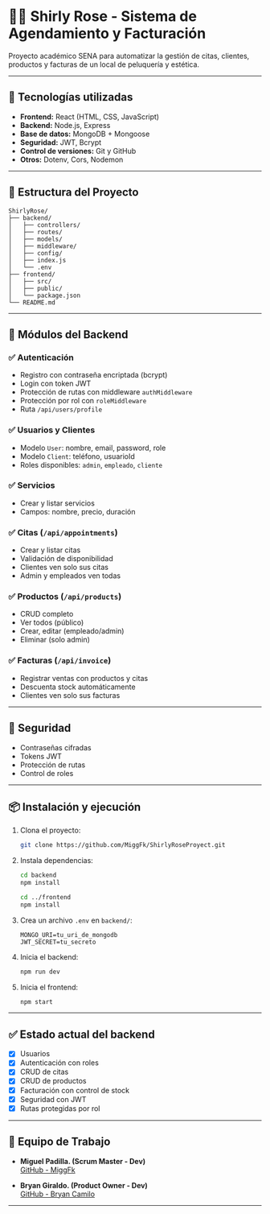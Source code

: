 
# 💇‍♀️ Shirly Rose - Sistema de Agendamiento y Facturación

Proyecto académico SENA para automatizar la gestión de citas, clientes, productos y facturas de un local de peluquería y estética.

---

## 🚀 Tecnologías utilizadas

- **Frontend:** React (HTML, CSS, JavaScript)
- **Backend:** Node.js, Express
- **Base de datos:** MongoDB + Mongoose
- **Seguridad:** JWT, Bcrypt
- **Control de versiones:** Git y GitHub
- **Otros:** Dotenv, Cors, Nodemon

---

## 📁 Estructura del Proyecto

```
ShirlyRose/
├── backend/
│   ├── controllers/
│   ├── routes/
│   ├── models/
│   ├── middleware/
│   ├── config/
│   ├── index.js
│   └── .env
├── frontend/
│   ├── src/
│   ├── public/
│   └── package.json
└── README.md
```

---

## 🧩 Módulos del Backend

### ✅ Autenticación
- Registro con contraseña encriptada (bcrypt)
- Login con token JWT
- Protección de rutas con middleware `authMiddleware`
- Protección por rol con `roleMiddleware`
- Ruta `/api/users/profile`

### ✅ Usuarios y Clientes
- Modelo `User`: nombre, email, password, role
- Modelo `Client`: teléfono, usuarioId
- Roles disponibles: `admin`, `empleado`, `cliente`

### ✅ Servicios
- Crear y listar servicios
- Campos: nombre, precio, duración

### ✅ Citas (`/api/appointments`)
- Crear y listar citas
- Validación de disponibilidad
- Clientes ven solo sus citas
- Admin y empleados ven todas

### ✅ Productos (`/api/products`)
- CRUD completo
- Ver todos (público)
- Crear, editar (empleado/admin)
- Eliminar (solo admin)

### ✅ Facturas (`/api/invoice`)
- Registrar ventas con productos y citas
- Descuenta stock automáticamente
- Clientes ven solo sus facturas

---

## 🔐 Seguridad

- Contraseñas cifradas
- Tokens JWT
- Protección de rutas
- Control de roles

---

## 📦 Instalación y ejecución

1. Clona el proyecto:
   ```bash
   git clone https://github.com/MiggFk/ShirlyRoseProyect.git
   ```

2. Instala dependencias:
   ```bash
   cd backend
   npm install

   cd ../frontend
   npm install
   ```

3. Crea un archivo `.env` en `backend/`:
   ```env
   MONGO_URI=tu_uri_de_mongodb
   JWT_SECRET=tu_secreto
   ```

4. Inicia el backend:
   ```bash
   npm run dev
   ```

5. Inicia el frontend:
   ```bash
   npm start
   ```

---

## ✅ Estado actual del backend

- [x] Usuarios
- [x] Autenticación con roles
- [x] CRUD de citas
- [x] CRUD de productos
- [x] Facturación con control de stock
- [x] Seguridad con JWT
- [x] Rutas protegidas por rol

---

## 👥 Equipo de Trabajo

- **Miguel Padilla. (Scrum Master - Dev)**  
  [GitHub - MiggFk](https://github.com/MiggFk)

- **Bryan Giraldo. (Product Owner - Dev)**  
  [GitHub - Bryan Camilo](https://github.com/camilO-ccp)


---
